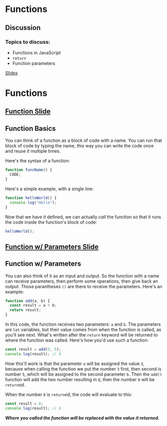 # Functions

## Discussion

### Topics to discuss:

- Functions in JavaScript
- `return`
- Function parameters

[Slides](https://docs.google.com/presentation/d/1P8MPXUktK_viz0AO2Vqu4WKPrCiWLh7CGbiKrTztLcU/edit#slide=id.g44b02ef8a3_0_213)

# Functions

## [Function Slide](https://docs.google.com/presentation/d/1P8MPXUktK_viz0AO2Vqu4WKPrCiWLh7CGbiKrTztLcU/edit#slide=id.g78355d9c21_0_0)

## Function Basics

You can think of a function as a block of code with a name. You can run that block of code by typing the name, this way you can write the code once and reuse it multiple times.

Here's the syntax of a function:

```javascript
function funcName() {
  CODE;
}
```

Here's a simple example, with a single line:

```javascript
function helloWorld() {
  console.log("Hello");
}
```

Now that we have it defined, we can actually _call_ the function so that it runs the code inside the function's block of code:

```javascript
helloWorld();
```

## [Function w/ Parameters Slide](https://docs.google.com/presentation/d/1P8MPXUktK_viz0AO2Vqu4WKPrCiWLh7CGbiKrTztLcU/edit#slide=id.g44b02ef8a3_0_220)

## Function w/ Parameters

You can also think of it as an input and output. So the function with a name can receive parameters, then perform some operations, then give back an output. Those parantheses `()` are there to receive the parameters. Here's an example:

```javascript
function add(a, b) {
  const result = a + b;
  return result;
}
```

In this code, the function receives two parameters: `a` and `b`. The parameters are `let` variables, but their value comes from when the function is called, as you'll see next. What's written after the `return` keyword will be returned to where the function was called. Here's how you'd use such a function:

```javascript
const result = add(3, 5);
console.log(result); // 8
```

How this'll work is that the parameter `a` will be assigned the value `3`, because when calling the function we put the number `3` first, then second is number `5`, which will be assigned to the second parameter `b`. Then the `add()` function will add the two number resulting in `8`, then the number `8` will be _`return`ed_.

When the number `8` is _`return`ed_, the code will evaluate to this:

```javascript
const result = 8;
console.log(result); // 8
```

**_Where you called the function will be replaced with the value it returned._**
